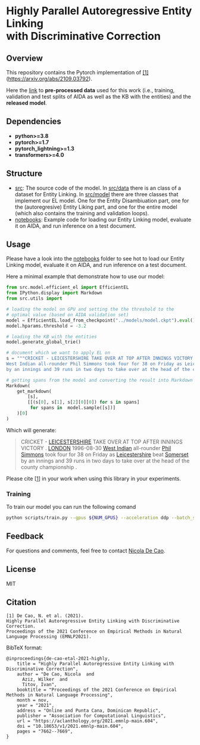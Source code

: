 # Highly Parallel Autoregressive Entity Linking<br>with Discriminative Correction

## Overview

This repository contains the Pytorch implementation of [[1]](#citation)(https://arxiv.org/abs/2109.03792).

Here the [link](https://mega.nz/folder/l4RhnIxL#_oYvidq2qyDIw1sT-KeMQA) to **pre-processed data** used for this work (i.e., training, validation and test splits of AIDA as well as the KB with the entities) and the **released model**.

## Dependencies

* **python>=3.8**
* **pytorch>=1.7**
* **pytorch_lightning>=1.3**
* **transformers>=4.0**

## Structure
* [src](https://github.com/nicola-decao/efficient-autoregressive-EL/tree/master/src): The source code of the model. In [src/data](https://github.com/nicola-decao/efficient-autoregressive-EL/tree/master/src/data) there is an class of a dataset for Entity Linking. In [src/model](https://github.com/nicola-decao/efficient-autoregressive-EL/tree/master/src/model) there are three classes that implement our EL model. One for the Entity Disambiuation part, one for the (autoregresive) Entity Liking part, and one for the entire model (which also contains the training and validation loops).
* [notebooks](https://github.com/nicola-decao/efficient-autoregressive-EL/tree/master/notebooks): Example code for loading our Entity Linking model, evaluate it on AIDA, and run inference on a test document.

## Usage
Please have a look into the [notebooks](https://github.com/nicola-decao/efficient-autoregressive-EL/tree/master/notebooks) folder to see hot to load our Entity Linking model, evaluate it on AIDA, and run inference on a test document.

Here a minimal example that demonstrate how to use our model:
```python
from src.model.efficient_el import EfficientEL
from IPython.display import Markdown
from src.utils import 

# loading the model on GPU and setting the the threshold to the
# optimal value (based on AIDA validation set)
model = EfficientEL.load_from_checkpoint("../models/model.ckpt").eval().cuda()
model.hparams.threshold = -3.2

# loading the KB with the entities
model.generate_global_trie()

# document which we want to apply EL on
s = """CRICKET - LEICESTERSHIRE TAKE OVER AT TOP AFTER INNINGS VICTORY . LONDON 1996-08-30 \
West Indian all-rounder Phil Simmons took four for 38 on Friday as Leicestershire beat Somerset \
by an innings and 39 runs in two days to take over at the head of the county championship ."""

# getting spans from the model and converting the result into Markdown for visualization
Markdown(
    get_markdown(
        [s],
        [[(s[0], s[1], s[2][0][0]) for s in spans] 
         for spans in  model.sample([s])]
    )[0]
)
```
Which will generate:

> CRICKET - [LEICESTERSHIRE](https://en.wikipedia.org/wiki/Leicestershire_County_Cricket_Club) TAKE OVER AT TOP AFTER INNINGS VICTORY . [LONDON](https://en.wikipedia.org/wiki/London) 1996-08-30 [West Indian](https://en.wikipedia.org/wiki/West_Indies) all-rounder [Phil Simmons](https://en.wikipedia.org/wiki/Philip_Walton) took four for 38 on Friday as [Leicestershire](https://en.wikipedia.org/wiki/Leicestershire_County_Cricket_Club) beat [Somerset](https://en.wikipedia.org/wiki/Somerset_County_Cricket_Club) by an innings and 39 runs in two days to take over at the head of the county championship . 


Please cite [[1](#citation)] in your work when using this library in your experiments.

### Training

To train our model you can run the following comand
```bash
python scripts/train.py --gpus ${NUM_GPUS} --acceleration ddp --batch_size 32
```

## Feedback
For questions and comments, feel free to contact [Nicola De Cao](mailto:nicola.decao@gmail.com).

## License
MIT

## Citation
```
[1] De Cao, N. et al. (2021). 
Highly Parallel Autoregressive Entity Linking with Discriminative Correction.
Proceedings of the 2021 Conference on Empirical Methods in Natural
Language Processing (EMNLP2021).
```

BibTeX format:
```
@inproceedings{de-cao-etal-2021-highly,
    title = "Highly Parallel Autoregressive Entity Linking with Discriminative Correction",
    author = "De Cao, Nicola  and
      Aziz, Wilker  and
      Titov, Ivan",
    booktitle = "Proceedings of the 2021 Conference on Empirical Methods in Natural Language Processing",
    month = nov,
    year = "2021",
    address = "Online and Punta Cana, Dominican Republic",
    publisher = "Association for Computational Linguistics",
    url = "https://aclanthology.org/2021.emnlp-main.604",
    doi = "10.18653/v1/2021.emnlp-main.604",
    pages = "7662--7669",
}
```

